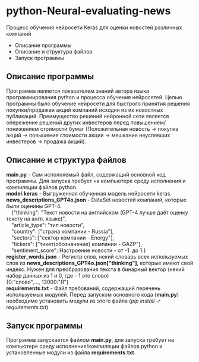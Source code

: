 # python-Neural-evaluating-news
Процесс обучения нейросети Keras для оценки новостей различных компаний
* Описание программы
* Описание и структура файлов
* Запуск программы

## Описание программы
Программа является показателем знаний автора языка программирования python и процесса обучения нейросетей. Целью программы было обучение нейросети для быстрого принятия решения покупки/продажеи акций компаний исходяя из их новостных публикаций. Преимущество решений нейронной сети является опережение решений других инвестеров перед повышением/понижением стоимости бумаг (Положительная новость -> покупка акций -> повышение стоимости акции -> мешкание неуспевших инвестеров -> продажа акций).
## Описание и структура файлов
**main.py** - Сам исполняемый файл, содержащий основной код программы. Для запуска требует на компьютере среду исполнения и компиляции файлов python.  
**model.keras** - Выгруженная обученная модель нейросети keras.  
**news_descriptions_GPT4o.json** - DataSet новостей компаний, которые были оценины GPT-4.  
&emsp;{"thinking": "Текст новости на английском (GPT-4 лучше даёт оценку тексту на англ. языке)",  
&emsp;"article_type": "тип новости",  
&emsp;"country": ["страна компании - Russia"],  
&emsp;"sectors": ["сектор компании - Energy"],  
&emsp;"tickers": ["тикет(обозначение) компании - GAZP"],  
&emsp;"sentiment_score": Настроение новости - от -1. до 1.}  
**register_words.json** - Регистр слов, некий словарь всех используемых слов из **news_descriptions_GPT4o.json["thinking"]**, которые имеют свой индекс. Нужен для преобразования текста в бинарный вектор (некий набор данных из 1 и 0, где - 1 это слово)  
  {0:"слово",..., 13000:"Я"}  
**requirements.txt** - Файл требований, содержащий перечень используемых модулей. Перед запуском основного кода (**main.py**) необходимо установить модули из этого файла (_pip install -r requirements.txt_)  
## Запуск программы
Программа запускается файлом **main.py**, для запуска требует на компьютере среду исполнения/компиляции файлов python и установленные модули из файла **requirements.txt**.  
